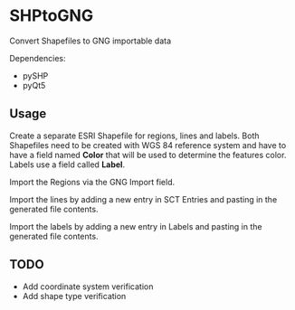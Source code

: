 # SHPtoGNG
Convert Shapefiles to GNG importable data

Dependencies:
- pySHP
- pyQt5

## Usage
Create a separate ESRI Shapefile for regions, lines and labels. Both Shapefiles need to be created with WGS 84 reference system and have to have a field named **Color** that will be used to determine the features color. Labels use a field called **Label**.

Import the Regions via the GNG Import field.

Import the lines by adding a new entry in SCT Entries and pasting in the generated file contents.

Import the labels by adding a new entry in Labels and pasting in the generated file contents.

## TODO
- Add coordinate system verification
- Add shape type verification
